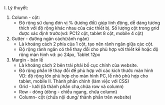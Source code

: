 I. Lý thuyết:
1. Column - cột:
   - Độ rộng sử dụng đơn vị % (tương đối) giúp linh động,
   dễ dàng tương thích  với độ rộng khác nhau của các thiết bị.
   Số lượng cột trong grid được xác định trước(vd: PC12 cột, tablet 8 cột, mobile 4 cột)
2. Gutter - đường ngăn cách(rãnh ngăn)
   - Là khoảng cách 2 phía của 1 cột, tạo nên rãnh ngăn giữa các cột.
   - Độ rộng rãnh ngăn có thể thay đổi cho phù hợp với thiết kế hoặc độ rộng màn hình
vd: pc 24px, Tablet 12px
3. Margin - bản lề
   - Là khoảng cách 2 bên trái phải bố cục chính của website.
   - Độ rộng phần lề  thay đổi để phù hợp với các kích thước màn hình
   VD: độ rộng lớn phù hợp cho màn hình PC, lề nhỏ phù hợp cho tablet, mobile
II. Thành phần chính (làm việc với CSS)
   - Grid - lưới (là thành phần cha,chứa row và column)
   - Row - dòng (dòng - chiều ngang, chứa column)
   - Column- cột (chứa nội dung/ thành phần trên website)